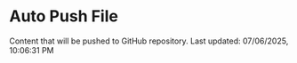 # Auto Push File

Content that will be pushed to GitHub repository.
Last updated: 07/06/2025, 10:06:31 PM